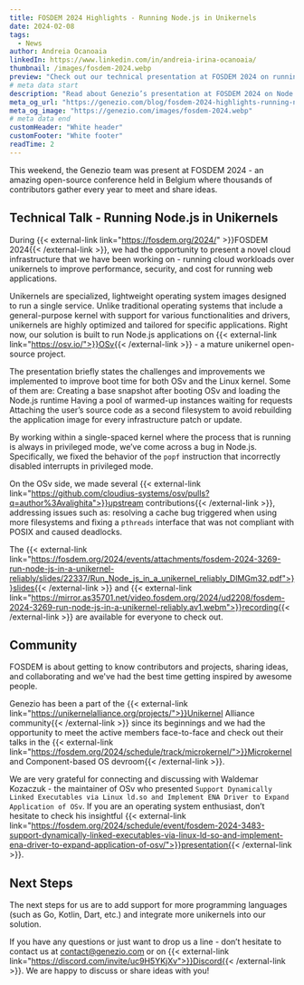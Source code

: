 ```yaml
---
title: FOSDEM 2024 Highlights - Running Node.js in Unikernels
date: 2024-02-08
tags:
  - News
author: Andreia Ocanoaia
linkedIn: https://www.linkedin.com/in/andreia-irina-ocanoaia/
thumbnail: /images/fosdem-2024.webp
preview: "Check out our technical presentation at FOSDEM 2024 on running Node.js applications over unikernels"
# meta data start
description: "Read about Genezio’s presentation at FOSDEM 2024 on Node.js in unikernels. Learn about technical challenges and the benefits of unikernel architecture."
meta_og_url: "https://genezio.com/blog/fosdem-2024-highlights-running-node.js-in-unikernels"
meta_og_image: "https://genezio.com/images/fosdem-2024.webp"
# meta data end
customHeader: "White header"
customFooter: "White footer"
readTime: 2
---
```


This weekend, the Genezio team was present at FOSDEM 2024 - an amazing open-source conference held in Belgium where thousands of contributors gather every year to meet and share ideas.

## Technical Talk - Running Node.js in Unikernels

During {{< external-link link="https://fosdem.org/2024/" >}}FOSDEM 2024{{< /external-link >}}, we had the opportunity to present a novel cloud infrastructure that we have been working on - running cloud workloads over unikernels to improve performance, security, and cost for running web applications.

Unikernels are specialized, lightweight operating system images designed to run a single service. Unlike traditional operating systems that include a general-purpose kernel with support for various functionalities and drivers, unikernels are highly optimized and tailored for specific applications.
Right now, our solution is built to run Node.js applications on {{< external-link link="https://osv.io/">}}OSv{{< /external-link >}} - a mature unikernel open-source project.

The presentation briefly states the challenges and improvements we implemented to improve boot time for both OSv and the Linux kernel. Some of them are:
Creating a base snapshot after booting OSv and loading the Node.js runtime
Having a pool of warmed-up instances waiting for requests
Attaching the user’s source code as a second filesystem to avoid rebuilding the application image for every infrastructure patch or update.

By working within a single-spaced kernel where the process that is running is always in privileged mode, we’ve come across a bug in Node.js. Specifically, we fixed the behavior of the `popf` instruction that incorrectly disabled interrupts in privileged mode.

On the OSv side, we made several {{< external-link link="https://github.com/cloudius-systems/osv/pulls?q=author%3Avalighita">}}upstream contributions{{< /external-link >}}, addressing issues such as: resolving a cache bug triggered when using more filesystems and fixing a `pthreads` interface that was not compliant with POSIX and caused deadlocks.

The {{< external-link link="https://fosdem.org/2024/events/attachments/fosdem-2024-3269-run-node-js-in-a-unikernel-reliably/slides/22337/Run_Node_js_in_a_unikernel_reliably_DlMGm32.pdf">}}slides{{< /external-link >}} and {{< external-link link="https://mirror.as35701.net/video.fosdem.org/2024/ud2208/fosdem-2024-3269-run-node-js-in-a-unikernel-reliably.av1.webm">}}recording{{< /external-link >}} are available for everyone to check out.

## Community

FOSDEM is about getting to know contributors and projects, sharing ideas, and collaborating and we've had the best time getting inspired by awesome people.

Genezio has been a part of the {{< external-link link="https://unikernelalliance.org/projects/">}}Unikernel Alliance community{{< /external-link >}} since its beginnings and we had the opportunity to meet the active members face-to-face and check out their talks in the
{{< external-link link="https://fosdem.org/2024/schedule/track/microkernel/">}}Microkernel and Component-based OS devroom{{< /external-link >}}.

We are very grateful for connecting and discussing with Waldemar Kozaczuk - the maintainer of OSv who presented `Support Dynamically Linked Executables via Linux ld.so and Implement ENA Driver to Expand Application of OSv`. If you are an operating system enthusiast, don’t hesitate to check his insightful {{< external-link link="https://fosdem.org/2024/schedule/event/fosdem-2024-3483-support-dynamically-linked-executables-via-linux-ld-so-and-implement-ena-driver-to-expand-application-of-osv/">}}presentation{{< /external-link >}}.

## Next Steps

The next steps for us are to add support for more programming languages (such as Go, Kotlin, Dart, etc.) and integrate more unikernels into our solution.

If you have any questions or just want to drop us a line - don’t hesitate to contact us at contact@genezio.com or on {{< external-link link="https://discord.com/invite/uc9H5YKjXv">}}Discord{{< /external-link >}}. We are happy to discuss or share ideas with you!

